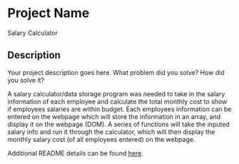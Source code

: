 # Project Name

Salary Calculator

## Description

Your project description goes here. What problem did you solve? How did you solve it?

A salary calculator/data storage program was needed to take in the salary information of each employee and calculate the total monthly cost to show if employees salaries are within budget. 
Each employees information can be entered on the webpage which will store the information in an array, and display it on the webpage (DOM). A series of functions will take the inputed salary info and run it through the calculator, which will then display the monthly salary cost (of all employees entered) on the webpage.

Additional README details can be found [here](https://github.com/PrimeAcademy/readme-template/blob/master/README.md).
